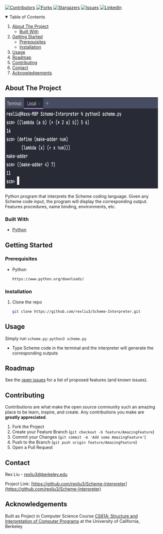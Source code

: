 [![Contributors][contributors-shield]][contributors-url]
[![Forks][forks-shield]][forks-url]
[![Stargazers][stars-shield]][stars-url]
[![Issues][issues-shield]][issues-url]
[![LinkedIn][linkedin-shield]][linkedin-url]

<!-- TABLE OF CONTENTS -->
<details open="open">
  <summary>Table of Contents</summary>
  <ol>
    <li>
      <a href="#about-the-project">About The Project</a>
      <ul>
        <li><a href="#built-with">Built With</a></li>
      </ul>
    </li>
    <li>
      <a href="#getting-started">Getting Started</a>
      <ul>
        <li><a href="#prerequisites">Prerequisites</a></li>
        <li><a href="#installation">Installation</a></li>
      </ul>
    </li>
    <li><a href="#usage">Usage</a></li>
    <li><a href="#roadmap">Roadmap</a></li>
    <li><a href="#contributing">Contributing</a></li>
    <li><a href="#contact">Contact</a></li>
    <li><a href="#acknowledgements">Acknowledgements</a></li>
  </ol>
</details>


<!-- ABOUT THE PROJECT -->
## About The Project
<p align="center">
  <img width="700" height="300" src="images/screenshot.png">
</p>

Python program that interprets the Scheme coding language. Given any Scheme code input, the program will display the corresponding output. Features procedures, name binding, environments, etc.

### Built With
* [Python](https://www.python.org/)


## Getting Started
### Prerequisites
* Python
  ```sh
  https://www.python.org/downloads/
  ```

### Installation
1. Clone the repo
   ```sh
   git clone https://github.com/rexliu3/Scheme-Interpreter.git
   ```


<!-- USAGE EXAMPLES -->
## Usage
Simply run `scheme.py`: ``` python3 scheme.py ```
* Type Scheme code in the terminal and the interpreter will generate the corresponding outputs


<!-- ROADMAP -->
## Roadmap
See the [open issues](https://github.com/rexliu3/Scheme-Interpreter/issues) for a list of proposed features (and known issues).


<!-- CONTRIBUTING -->
## Contributing
Contributions are what make the open source community such an amazing place to be learn, inspire, and create. Any contributions you make are **greatly appreciated**.

1. Fork the Project
2. Create your Feature Branch (`git checkout -b feature/AmazingFeature`)
3. Commit your Changes (`git commit -m 'Add some AmazingFeature'`)
4. Push to the Branch (`git push origin feature/AmazingFeature`)
5. Open a Pull Request


<!-- CONTACT -->
## Contact
Rex Liu - rexliu3@berkeley.edu

Project Link: [https://github.com/rexliu3/Scheme-Interpreter](https://github.com/rexliu3/Scheme-Interpreter)


## Acknowledgements
Built as Project in Computer Science Course [CS61A: Structure and Interpretation of Computer Programs](https://cs61a.org/) at the University of California, Berkeley


[contributors-shield]: https://img.shields.io/github/contributors/rexliu3/Scheme-Interpreter?style=for-the-badge
[contributors-url]: https://github.com/rexliu3/Scheme-Interpreter/graphs/contributors
[forks-shield]: https://img.shields.io/github/forks/rexliu3/Scheme-Interpreter?style=for-the-badge
[forks-url]: https://github.com/rexliu3/Scheme-Interpreter/network/members
[stars-shield]: https://img.shields.io/github/stars/rexliu3/Scheme-Interpreter?style=for-the-badge
[stars-url]: https://github.com/rexliu3/Scheme-Interpreter/stargazers
[issues-shield]: https://img.shields.io/github/issues/rexliu3/Scheme-Interpreter?style=for-the-badge
[issues-url]: https://github.com/rexliu3/Scheme-Interpreter/issues
[linkedin-shield]: https://img.shields.io/badge/-LinkedIn-black.svg?style=for-the-badge&logo=linkedin&colorB=555
[linkedin-url]: https://linkedin.com/in/rexliu3
